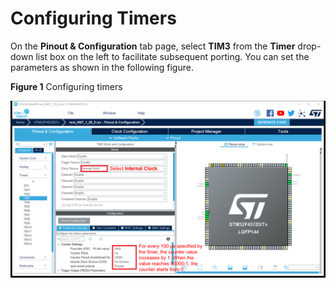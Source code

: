 # Configuring Timers<a name="EN-US_TOPIC_0319369475"></a>

On the  **Pinout & Configuration**  tab page, select  **TIM3**  from the  **Timer**  drop-down list box on the left to facilitate subsequent porting. You can set the parameters as shown in the following figure.

**Figure  1**  Configuring timers<a name="fig228553913186"></a>  


![](figures/configure_timer.png)

